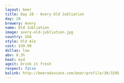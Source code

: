 ```yaml
---
layout: beer
title: Day 20 - Avery Old Jubliation
day: 20
brewery: Avery
name: Old Jubliation
image: avery-old-jubliation.jpg
country: USA
style: Old Ale
cost: $39.99
dollas: low
abv: 8.3%
heat: mid
ageit: Drink it fresh
respect: false
balink: http://beeradvocate.com/beer/profile/30/3295
---
```



